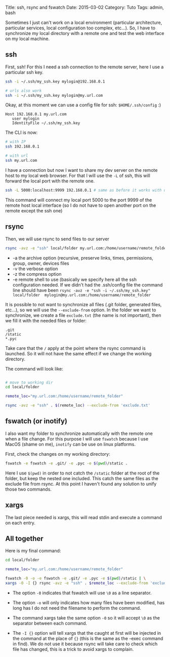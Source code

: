 Title: ssh, rsync and fswatch 
Date: 2015-03-02
Category: Tuto
Tags: admin, bash

Sometimes I just can't work on a local environment (particular architecture, 
particular services, local configuration too complex, etc...).
So, I have to synchronize my local directory with a remote one and test the
web interface on my local machine.


## ssh
First, ssh! For this I need a ssh connection to the remote server, here I use
a particular ssh key.

```bash
ssh -i ~/.ssh/my_ssh.key mylogin@192.168.0.1

# urls also work
ssh -i ~/.ssh/my_ssh.key mylogin@my.url.com
```

Okay, at this moment we can use a config file for ssh: `$HOME/.ssh/config` :)

```text
Host 192.168.0.1 my.url.com
   user mylogin
   IdentityFile ~/.ssh/my_ssh.key
```

The CLI is now:

```bash
# with IP
ssh 192.168.0.1

# with url
ssh my.url.com
```

I have a connection but now I want to share my dev server on the remote host to
my local web browser. For that I will use the `-L` of ssh, this will forward
the local port with the remote one.

```bash
ssh -L 5000:localhost:9999 192.168.0.1 # same as before it works with url
```

This command will connect my local port 5000 to the port 9999 of the remote
host local interface (so I do not have to open another port on the remote
except the ssh one)


## rsync
Then, we will use rsync to send files to our server


```bash
rsync -avz -e "ssh" local/folder my.url.com:/home/username/remote_folder 
```
* -a the archive option (recursive, preserve links, times, permissions, 
group, owner, devices files
* -v the verbose option
* -z the compress option
* -e remote shell to use (basically we specify here all the ssh configuration 
needed. If we didn't had the .ssh/config file the command line should have been 
`rsync -avz -e "ssh -i ~/.ssh/my_ssh.key" local/folder 
mylogin@my.url.com:/home/username/remote_folder`

It is possible to not want to synchronize all files 
(.git folder, generated files, etc...), so we will use the `--exclude-from`
option. In the folder we want to synchronize, we create a file `exclude.txt` 
(the name is not important), then we fill it with the needed files or folder:

```text
.git
/static
*.pyc
```

Take care that the `/` apply at the point where the rsync command is launched.
So it will not have the same effect if we change the working directory.

The command will look like:

```bash

# move to working dir
cd local/folder

remote_loc="my.url.com:/home/username/remote_folder"

rsync -avz -e "ssh" . $(remote_loc) --exclude-from 'exclude.txt'
```

## fswatch (or inotify)

I also want my folder to synchronize automatically with the remote one when a
file change. For this purpose I will use `fswatch` because I use MacOS 
(shame on me), `inotify` can be use on linux platforms.

First, check the changes on my working directory:

```bash
fswatch -e fswatch -e .git/ -e .pyc -e $(pwd)/static .
```

Here I use `$(pwd)` in order to not catch the `/static` folder at the root of 
the folder, but keep the nested one included. This catch the same files as the
exclude file from rsync. At this point I haven't found any solution to unify 
those two commands.

## xargs

The last piece needed is xargs, this will read stdin and execute a command on 
each entry. 

## All together

Here is my final command:

```bash
cd local/folder

remote_loc="my.url.com:/home/username/remote_folder"

fswatch -0 -o -e fswatch -e .git/ -e .pyc -e $(pwd)/static | \
xargs -0 -I {} rsync -avz -e "ssh" . $remote_loc --exclude-from 'exclude.txt'
```

* The option `-0` indicates that fswatch will use `\0` as a line separator. 
* The option `-o` will only indicates how many files have been modified,
has long has I do not need the filename to perform the command.

* The command xargs take the same option `-0` so it will accept `\0` as the 
separator between each command. 
* The `-I {}` option will tell xargs that the 
caught at first will be injected in the command at the place of `{}` 
(this is the same as the -exec command in find). We do not use it because
rsync will take care to check which file has changed, this is a trick to avoid
xargs to complain.

